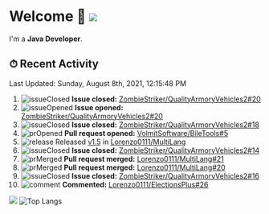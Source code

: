 # Welcome 👋 ![](https://hit.yhype.me/github/profile?user_id=69311874)

I'm a **Java Developer**.

## ⏱ Recent Activity

<!--RECENT_ACTIVITY:last_update-->
Last Updated: Sunday, August 8th, 2021, 12:15:48 PM
<!--RECENT_ACTIVITY:last_update_end-->

<!--RECENT_ACTIVITY:start-->
1. ![issueClosed] **Issue closed:** [ZombieStriker/QualityArmoryVehicles2#20](https://github.com/ZombieStriker/QualityArmoryVehicles2/issues/20)
2. ![issueOpened] **Issue opened:** [ZombieStriker/QualityArmoryVehicles2#20](https://github.com/ZombieStriker/QualityArmoryVehicles2/issues/20)
3. ![issueClosed] **Issue closed:** [ZombieStriker/QualityArmoryVehicles2#18](https://github.com/ZombieStriker/QualityArmoryVehicles2/issues/18)
4. ![prOpened] **Pull request opened:** [VolmitSoftware/BileTools#5](https://github.com/VolmitSoftware/BileTools/pull/5)
5. ![release] Released [v1.5](https://github.com/Lorenzo0111/MultiLang/releases/tag/1.5) in [Lorenzo0111/MultiLang](https://github.com/Lorenzo0111/MultiLang)
6. ![issueClosed] **Issue closed:** [ZombieStriker/QualityArmoryVehicles2#14](https://github.com/ZombieStriker/QualityArmoryVehicles2/issues/14)
7. ![prMerged] **Pull request merged:** [Lorenzo0111/MultiLang#21](https://github.com/Lorenzo0111/MultiLang/pull/21)
8. ![prMerged] **Pull request merged:** [Lorenzo0111/MultiLang#20](https://github.com/Lorenzo0111/MultiLang/pull/20)
9. ![issueClosed] **Issue closed:** [ZombieStriker/QualityArmoryVehicles2#16](https://github.com/ZombieStriker/QualityArmoryVehicles2/issues/16)
10. ![comment] **Commented:** [Lorenzo0111/ElectionsPlus#26](https://github.com/Lorenzo0111/ElectionsPlus/pull/26#issuecomment-894321575)
<!--RECENT_ACTIVITY:end-->

[![](https://github-readme-stats.vercel.app/api?username=Lorenzo0111&show_icons=true&count_private=true)](https://github.com/Lorenzo0111)
![Top Langs](https://github-readme-stats.vercel.app/api/top-langs/?username=Lorenzo0111&layout=compact)

[issueOpened]: https://cdn.jsdelivr.net/gh/Readme-Workflows/Readme-Icons@main/icons/octicons/IssueOpenedOld.svg
[issueClosed]: https://cdn.jsdelivr.net/gh/Readme-Workflows/Readme-Icons@main/icons/octicons/IssueClosedOld.svg

[prOpened]: https://cdn.jsdelivr.net/gh/Readme-Workflows/Readme-Icons@main/icons/octicons/PullRequestOpened.svg
[prClosed]: https://cdn.jsdelivr.net/gh/Readme-Workflows/Readme-Icons@main/icons/octicons/PullRequestClosed.svg
[prMerged]: https://cdn.jsdelivr.net/gh/Readme-Workflows/Readme-Icons@main/icons/octicons/PullRequestMerged.svg

[comment]: https://cdn.jsdelivr.net/gh/Readme-Workflows/Readme-Icons@main/icons/octicons/Comment.svg

[changesRequested]: https://cdn.jsdelivr.net/gh/Readme-Workflows/Readme-Icons@main/icons/octicons/RequestedChanges.svg
[approved]: https://cdn.jsdelivr.net/gh/Readme-Workflows/Readme-Icons@main/icons/octicons/ApprovedChanges.svg

[repoCreated]: https://cdn.jsdelivr.net/gh/Readme-Workflows/Readme-Icons@main/icons/octicons/Repository.svg
[release]: https://cdn.jsdelivr.net/gh/Readme-Workflows/Readme-Icons@main/icons/octicons/Release.svg
[star]: https://cdn.jsdelivr.net/gh/Readme-Workflows/Readme-Icons@main/icons/octicons/StarredRepository.svg
[wiki]: https://cdn.jsdelivr.net/gh/Readme-Workflows/Readme-Icons@main/icons/octicons/Wiki.svg
[fork]: https://cdn.jsdelivr.net/gh/Readme-Workflows/Readme-Icons@main/icons/octicons/ForkedRepository.svg
[people]: https://cdn.jsdelivr.net/gh/Readme-Workflows/Readme-Icons@main/icons/octicons/People.svg
